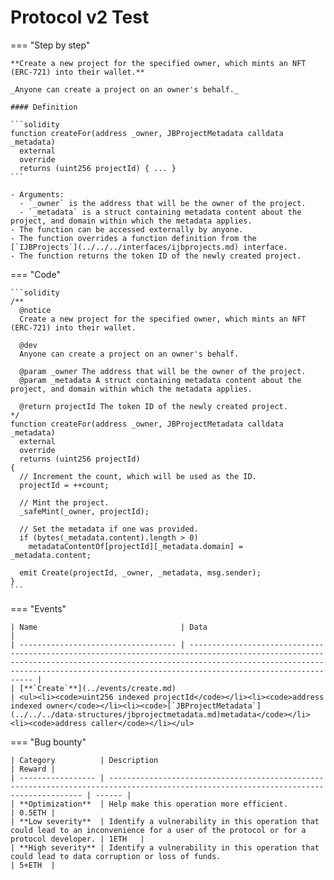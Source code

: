 # Protocol v2 Test

=== "Step by step"

    **Create a new project for the specified owner, which mints an NFT (ERC-721) into their wallet.**

    _Anyone can create a project on an owner's behalf._

    #### Definition

    ```solidity
    function createFor(address _owner, JBProjectMetadata calldata _metadata)
      external
      override
      returns (uint256 projectId) { ... }
    ```

    - Arguments:
      - `_owner` is the address that will be the owner of the project.
      - `_metadata` is a struct containing metadata content about the project, and domain within which the metadata applies.
    - The function can be accessed externally by anyone.
    - The function overrides a function definition from the [`IJBProjects`](../../../interfaces/ijbprojects.md) interface.
    - The function returns the token ID of the newly created project.

=== "Code"

    ```solidity
    /**
      @notice
      Create a new project for the specified owner, which mints an NFT (ERC-721) into their wallet.

      @dev
      Anyone can create a project on an owner's behalf.

      @param _owner The address that will be the owner of the project.
      @param _metadata A struct containing metadata content about the project, and domain within which the metadata applies.

      @return projectId The token ID of the newly created project.
    */
    function createFor(address _owner, JBProjectMetadata calldata _metadata)
      external
      override
      returns (uint256 projectId)
    {
      // Increment the count, which will be used as the ID.
      projectId = ++count;

      // Mint the project.
      _safeMint(_owner, projectId);

      // Set the metadata if one was provided.
      if (bytes(_metadata.content).length > 0)
        metadataContentOf[projectId][_metadata.domain] = _metadata.content;

      emit Create(projectId, _owner, _metadata, msg.sender);
    }
    ```

=== "Events"

    | Name                                | Data                                                                                                                                                                                                                                                  |
    | ----------------------------------- | ----------------------------------------------------------------------------------------------------------------------------------------------------------------------------------------------------------------------------------------------------- |
    | [**`Create`**](../events/create.md)                                                                          | <ul><li><code>uint256 indexed projectId</code></li><li><code>address indexed owner</code></li><li><code>[`JBProjectMetadata`](../../../data-structures/jbprojectmetadata.md)metadata</code></li><li><code>address caller</code></li></ul>

=== "Bug bounty"

    | Category          | Description                                                                                                                            | Reward |
    | ----------------- | -------------------------------------------------------------------------------------------------------------------------------------- | ------ |
    | **Optimization**  | Help make this operation more efficient.                                                                                               | 0.5ETH |
    | **Low severity**  | Identify a vulnerability in this operation that could lead to an inconvenience for a user of the protocol or for a protocol developer. | 1ETH   |
    | **High severity** | Identify a vulnerability in this operation that could lead to data corruption or loss of funds.                                        | 5+ETH  |
